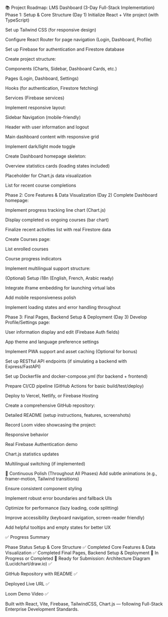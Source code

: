 📚 Project Roadmap: LMS Dashboard (3-Day Full-Stack Implementation)
Phase 1: Setup & Core Structure (Day 1)
 Initialize React + Vite project (with TypeScript)

 Set up Tailwind CSS (for responsive design)

 Configure React Router for page navigation (Login, Dashboard, Profile)

 Set up Firebase for authentication and Firestore database

 Create project structure:

 Components (Charts, Sidebar, Dashboard Cards, etc.)

 Pages (Login, Dashboard, Settings)

 Hooks (for authentication, Firestore fetching)

 Services (Firebase services)

 Implement responsive layout:

 Sidebar Navigation (mobile-friendly)

 Header with user information and logout

 Main dashboard content with responsive grid

 Implement dark/light mode toggle

 Create Dashboard homepage skeleton:

 Overview statistics cards (loading states included)

 Placeholder for Chart.js data visualization

 List for recent course completions

Phase 2: Core Features & Data Visualization (Day 2)
 Complete Dashboard homepage:

 Implement progress tracking line chart (Chart.js)

 Display completed vs ongoing courses (bar chart)

 Finalize recent activities list with real Firestore data

 Create Courses page:

 List enrolled courses

 Course progress indicators

 Implement multilingual support structure:

 (Optional) Setup i18n (English, French, Arabic ready)

 Integrate iframe embedding for launching virtual labs

 Add mobile responsiveness polish

 Implement loading states and error handling throughout

Phase 3: Final Pages, Backend Setup & Deployment (Day 3)
 Develop Profile/Settings page:

 User information display and edit (Firebase Auth fields)

 App theme and language preference settings

 Implement PWA support and asset caching (Optional for bonus)

 Set up RESTful API endpoints (if simulating a backend with Express/FastAPI)

 Set up Dockerfile and docker-compose.yml (for backend + frontend)

 Prepare CI/CD pipeline (GitHub Actions for basic build/test/deploy)

 Deploy to Vercel, Netlify, or Firebase Hosting

 Create a comprehensive GitHub repository:

 Detailed README (setup instructions, features, screenshots)

 Record Loom video showcasing the project:

 Responsive behavior

 Real Firebase Authentication demo

 Chart.js statistics updates

 Multilingual switching (if implemented)

🌟 Continuous Polish (Throughout All Phases)
 Add subtle animations (e.g., framer-motion, Tailwind transitions)

 Ensure consistent component styling

 Implement robust error boundaries and fallback UIs

 Optimize for performance (lazy loading, code splitting)

 Improve accessibility (keyboard navigation, screen-reader friendly)

 Add helpful tooltips and empty states for better UX

✅ Progress Summary

Phase	Status
Setup & Core Structure	✅ Completed
Core Features & Data Visualization	✅ Completed
Final Pages, Backend Setup & Deployment	🚀 In Progress or Completed
🚀 Ready for Submission:
Architecture Diagram (Lucidchart/draw.io) ✅

GitHub Repository with README ✅

Deployed Live URL ✅

Loom Demo Video ✅

Built with React, Vite, Firebase, TailwindCSS, Chart.js — following Full-Stack Enterprise Development Standards.

